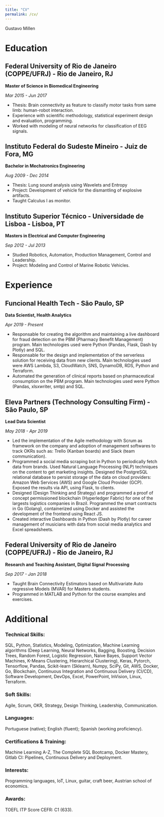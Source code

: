 ```yaml
---
title: "CV"
permalink: /cv/
---
```


Gustavo Millen

# Education	

## Federal University of Rio de Janeiro (COPPE/UFRJ) - Rio de Janeiro, RJ

**Master of Science in Biomedical Engineering**

_Mar 2015 - Jun 2017_

- Thesis: Brain connectivity as feature to classify motor tasks from same limb: human-robot interaction.
- Experience with scientific methodology, statistical experiment design and evaluation, programming.
- Worked with modeling of neural networks for classification of EEG signals.

## Instituto Federal do Sudeste Mineiro - Juiz de Fora, MG

**Bachelor in Mechatronics Engineering**

_Aug 2009 - Dec 2014_

- Thesis: Lung sound analysis using Wavelets and Entropy
- Project: Development of vehicle for the dismantling of explosive artifacts.
- Taught Calculus I as monitor.

## Instituto Superior Técnico - Universidade de Lisboa - Lisboa, PT

**Masters in Electrical and Computer Engineering**

_Sep 2012 - Jul 2013_

- Studied Robotics, Automation, Production Management, Control and Leadership.
- Project: Modeling and Control of Marine Robotic Vehicles.

# Experience

## Funcional Health Tech - São Paulo, SP

**Data Scientist, Health Analytics**

_Apr 2019 - Present_

- Responsable for creating the algorithm and maintaining a live dashboard for fraud detection on the PBM (Pharmacy Benefit Management) program. Main technologies used were Python (Pandas, Flask, Dash by Plotly) and SQL.
- Responsable for the design and implementation of the serverless solution for receiving data from new clients. Main technologies used were AWS Lambda, S3, CloudWatch, SNS, DynamoDB, RDS, Python and Terraform.
- Automated the generation of clinical reports based on pharmaceutical consumption on the PBM program. Main technologies used were Python (Pandas, xlsxwriter, smtp) and SQL.


## Eleva Partners (Technology Consulting Firm) - São Paulo, SP

**Lead Data Scientist**	

_May 2018 - Apr 2019_

- Led the implementation of the Agile methodology with Scrum as framework on the company and adoption of management softwares to track OKRs such as: Trello (Kanban boards) and Slack (team communication).
- Programmed a social media scraping bot in Python to periodically fetch data from brands. Used Natural Language Processing (NLP) techniques on the content to get marketing insights. Designed the PostgreSQL relational database to persist storage of the data on cloud providers: Amazon Web Services (AWS) and Google Cloud Provider (GCP). Exposed the results via API, using Flask, to clients.
- Designed (Design Thinking and Strategy) and programmed a proof of concept permissioned blockchain (Hyperledger Fabric) for one of the largests logistics companies in Brazil. Programmed the smart contracts in Go (Golang), containerized using Docker and assisted the development of the frontend using React JS.
- Created interactive Dashboards in Python (Dash by Plotly) for career management of musicians with data from social media analytics and Excel spreadsheets.

## Federal University of Rio de Janeiro (COPPE/UFRJ) - Rio de Janeiro, RJ

**Research and Teaching Assistant, Digital Signal Processing**

_Sep 2017 - Jan 2018_

- Taught Brain Connectivity Estimators based on Multivariate Auto regressive Models (MVAR) for Masters students.
- Programmed in MATLAB and Python for the course examples and exercises.

# Additional	

### Technical Skills: 
SQL, Python, Statistics, Modeling, Optimization, Machine Learning algorithms (Deep Learning, Neural Networks, Bagging, Boosting, Decision Trees, Random Forest, Logistic Regression, Naive Bayes, Support Vector Machines, K-Means Clustering, Hierarchical Clustering), Keras, Pytorch, Tensorflow, Pandas, Scikit-learn (Sklearn), Numpy, SciPy, Git, AWS, Docker, Go, Blockchain, Continuous Integration and Continuous Delivery (CI/CD), Software Development, DevOps, Excel, PowerPoint, InVision, Linux, Terraform.
### Soft Skills: 
Agile, Scrum, OKR, Strategy, Design Thinking, Leadership, Communication.
### Languages: 
Portuguese (native); English (fluent); Spanish (working proficiency).
### Certifications & Training: 
Machine Learning A-Z, The Complete SQL Bootcamp, Docker Mastery, Gitlab CI: Pipelines, Continuous Delivery and Deployment.
### Interests: 
Programming languages, IoT, Linux, guitar, craft beer, Austrian school of economics.
### Awards: 
TOEFL ITP Score CEFR: C1 (633).